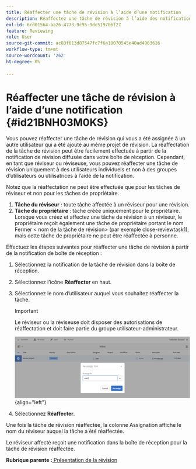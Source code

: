 ```yaml
---
title: Réaffecter une tâche de révision à l’aide d’une notification
description: Réaffectez une tâche de révision à l’aide des notifications dans AEM Guides. Savoir comment réaffecter une tâche de réviseur à partir de la notification de boîte de réception.
exl-id: 6cd01564-aa26-4773-9c95-9dc519706f27
feature: Reviewing
role: User
source-git-commit: ac83f613d87547fc7f6a18070545e40ad4963616
workflow-type: tm+mt
source-wordcount: '262'
ht-degree: 0%

---
```


# Réaffecter une tâche de révision à l’aide d’une notification {#id21BNH03M0KS}

Vous pouvez réaffecter une tâche de révision qui vous a été assignée à un autre utilisateur qui a été ajouté au même projet de révision. La réaffectation de la tâche de révision peut être facilement effectuée à partir de la notification de révision diffusée dans votre boîte de réception. Cependant, en tant que réviseur ou réviseuse, vous pouvez réaffecter une tâche de révision uniquement à des utilisateurs individuels et non à des groupes d’utilisateurs ou utilisatrices à l’aide de la notification.

Notez que la réaffectation ne peut être effectuée que pour les tâches de réviseur et non pour les tâches de propriétaire.

1. **Tâche du réviseur** : toute tâche affectée à un réviseur pour une révision.
1. **Tâche du propriétaire** : tâche créée uniquement pour le propriétaire. Lorsque vous créez et affectez une tâche de révision à un réviseur, le propriétaire reçoit également une tâche de propriétaire portant le nom Fermer &lt; nom de la tâche de révision\> \(par exemple close-reviewtask1\), mais cette tâche de propriétaire ne peut être réaffectée à personne.

Effectuez les étapes suivantes pour réaffecter une tâche de révision à partir de la notification de boîte de réception :

1. Sélectionnez la notification de la tâche de révision dans la boîte de réception.
1. Sélectionnez l’icône **Réaffecter** en haut.
1. Sélectionnez le nom d’utilisateur auquel vous souhaitez réaffecter la tâche.

   >[!IMPORTANT]
   >
   > Le réviseur ou la réviseuse doit disposer des autorisations de réaffectation et doit faire partie du groupe utilisateur-administrateur.

   ![](images/reassign-user-inbox.png){align="left"}

1. Sélectionnez **Réaffecter**.

Une fois la tâche de révision réaffectée, la colonne Assignation affiche le nom du réviseur auquel la tâche a été réaffectée.

Le réviseur affecté reçoit une notification dans la boîte de réception pour la tâche de révision réaffectée.

**Rubrique parente :**[ Présentation de la révision](review.md)
